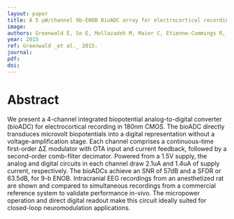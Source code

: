 ```yaml
---
layout: paper
title: A 5 μW/channel 9b-ENOB BioADC array for electrocortical recording
image:
authors: Greenwald E, So E, Mollazadeh M, Maier C, Etienne-Cummings R, Thakor N, and Cauwenberghs G.
year: 2015
ref: Greenwald _et al._ 2015.
journal: 
pdf: 
doi: 
---
```


# Abstract
We present a 4-channel integrated biopotential analog-to-digital converter (bioADC) for electrocortical recording in 180nm CMOS. The bioADC directly transduces microvolt biopotentials into a digital representation without a voltage-amplification stage. Each channel comprises a continuous-time first-order ΔΣ modulator with OTA input and current feedback, followed by a second-order comb-filter decimator. Powered from a 1.5V supply, the analog and digital circuits in each channel draw 2.1uA and 1.4uA of supply current, respectively. The bioADCs achieve an SNR of 57dB and a SFDR or 63.5dB, for 9-b ENOB. Intracranial EEG recordings from an anesthetized rat are shown and compared to simultaneous recordings from a commercial reference system to validate performance in-vivo. The micropower operation and direct digital readout make this circuit ideally suited for closed-loop neuromodulation applications.

